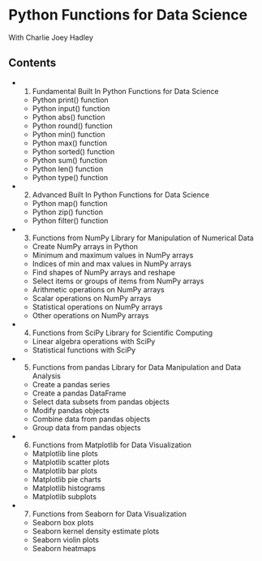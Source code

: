 # Python Functions for Data Science
With Charlie Joey Hadley

## Contents

- 1. Fundamental Built In Python Functions for Data Science
	- Python print() function
	- Python input() function
	- Python abs() function
	- Python round() function
	- Python min() function
	- Python max() function
	- Python sorted() function
	- Python sum() function
	- Python len() function
	- Python type() function
- 2. Advanced Built In Python Functions for Data Science
	- Python map() function
	- Python zip() function
	- Python filter() function
- 3. Functions from NumPy Library for Manipulation of Numerical Data
	- Create NumPy arrays in Python
	- Minimum and maximum values in NumPy arrays
	- Indices of min and max values in NumPy arrays
	- Find shapes of NumPy arrays and reshape
	- Select items or groups of items from NumPy arrays
	- Arithmetic operations on NumPy arrays
	- Scalar operations on NumPy arrays
	- Statistical operations on NumPy arrays
	- Other operations on NumPy arrays
- 4. Functions from SciPy Library for Scientific Computing
	- Linear algebra operations with SciPy
	- Statistical functions with SciPy
- 5. Functions from pandas Library for Data Manipulation and Data Analysis
	- Create a pandas series
	- Create a pandas DataFrame
	- Select data subsets from pandas objects
	- Modify pandas objects
	- Combine data from pandas objects
	- Group data from pandas objects
- 6. Functions from Matplotlib for Data Visualization
	- Matplotlib line plots
	- Matplotlib scatter plots
	- Matplotlib bar plots
	- Matplotlib pie charts
	- Matplotlib histograms
	- Matplotlib subplots
- 7. Functions from Seaborn for Data Visualization
	- Seaborn box plots
	- Seaborn kernel density estimate plots
	- Seaborn violin plots
	- Seaborn heatmaps
